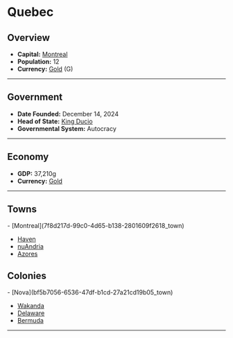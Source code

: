 <!--UNDEDITED FILE, remove this entire line if this file has been edited!-->
# <!--NAME-->Quebec<!--NAME-->

## Overview

- **Capital:** <!--CAPITAL_LINK-->[Montreal](7f8d217d-99c0-4d65-b138-2801609f2618_town)<!--CAPITAL_LINK-->
- **Population:** <!--POPULATION-->12<!--POPULATION-->
- **Currency:** <!--CURRENCY_LINK-->[Gold](Gold_currency)<!--CURRENCY_LINK--> (<!--CURRENCY_ABV-->G<!--CURRENCY_ABV-->)

---

## Government

- **Date Founded:** <!--FOUNDED-->December 14, 2024<!--FOUNDED-->
- **Head of State:** <!--LEADER_TITLE_LINK-->[King Ducio](Ducio_user)<!--LEADER_TITLE_LINK-->
- **Governmental System:** <!--GOVERNMENT-->Autocracy<!--GOVERNMENT-->

---

## Economy

- **GDP:** <!--GDP-->37,210g<!--GDP-->
- **Currency:** <!--CURRENCY_LINK-->[Gold](Gold_currency)<!--CURRENCY_LINK-->

---

## Towns

<!--TOWNS-->- [Montreal](7f8d217d-99c0-4d65-b138-2801609f2618_town)
- [Haven](9dab897c-385b-437b-9775-d00c9fa35bae_town)
- [nuAndria](048f1b15-e6f5-4af7-97db-c6e2451b7c8d_town)
- [Azores](1411c9e2-e3f0-4993-9c9b-464dc9b37057_town)<!--TOWNS-->

## Colonies

<!--COLONIES-->- [Nova](bf5b7056-6536-47df-b1cd-27a21cd19b05_town)
- [Wakanda](55783011-5449-4b59-b4e5-8b7e50662462_town)
- [Delaware](d2ca2114-931d-46fd-ab60-ecd16b5e7ccc_town)
- [Bermuda](07675341-d2b6-4e0a-a927-17698aa08db2_town)<!--COLONIES-->

---